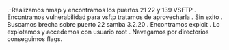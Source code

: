
.-Realizamos nmap y encontramos los puertos 21 22 y 139 VSFTP
. Encontramos vulnerabilidad para vsftp tratamos de aprovecharla
. Sin exito 
. Buscamos brecha sobre puerto 22 samba 3.2.20 
. Encontramos exploit
. Lo explotamos y accedemos con usuario root
. Navegamos por directorios conseguimos flags.
